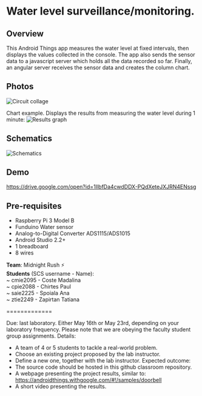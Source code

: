 # Water level surveillance/monitoring.

## Overview
This Android Things app measures the water level at fixed intervals, then displays the values collected in the console. The app also sends the sensor data to a javascript server which holds all the data recorded so far. Finally, an angular server receives the sensor data and creates the column chart.

## Photos
![Circuit collage](https://i.imgur.com/aeLDTay.png)

Chart example. Displays the results from measuring the water level during 1 minute:
![Results graph](https://i.imgur.com/BuK2Qzp.png)

## Schematics 
![Schematics](https://i.imgur.com/NwyL7lw.png)

## Demo 
https://drive.google.com/open?id=1IlbfDa4cwdDDX-PQdXeteJXJRN4ENssg

## Pre-requisites
- Raspberry Pi 3 Model B
- Funduino Water sensor
- Analog-to-Digital Converter ADS1115/ADS1015
- Android Studio 2.2+
- 1 breadboard
- 8 wires

**Team**: Midnight Rush :zap:  
**Students** (SCS username - Name):  
~ cmie2095 - Coste Madalina  
~ cpie2088 - Chirtes Paul  
~ saie2225 - Spoiala Ana  
~ ztie2249 - Zapirtan Tatiana  

=============

Due: last laboratory.
	Either May 16th or May 23rd, depending on your laboratory frequency.
	Please note that we are obeying the faculty student group assignments.
Details:
- A team of 4 or 5 students to tackle a real-world problem.
- Choose an existing project proposed by the lab instructor.
- Define a new one, together with the lab instructor.
Expected outcome:
- The source code should be hosted in this github classroom repository.
- A webpage presenting the project results, similar to:
	https://androidthings.withgoogle.com/#!/samples/doorbell
- A short video presenting the results.

